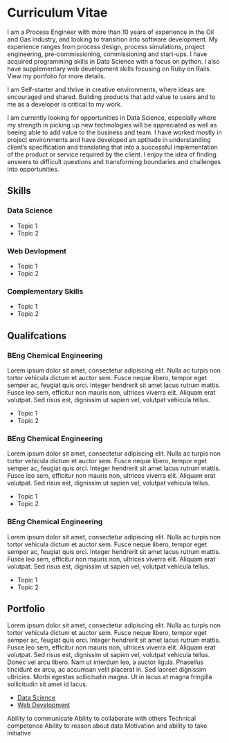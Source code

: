 # Curriculum Vitae

I am a Process Engineer with more than 10 years of experience in the Oil and Gas industry, and looking to transition into software development. My experience ranges from process design, process simulations, project engineering, pre-commissioning, commissioning and start-ups. I have acquired programming skills in Data Science with a focus on python. I also have supplementary web development skills focusing on Ruby on Rails. View my portfolio for more details.

I am Self-starter and thrive in creative environments, where ideas are encouraged and shared. Building products that add value to users and to me as a developer is critical to my work.

I am currently looking for opportunities in Data Science, especially where my strength in picking up new technologies will be appreciated as well as beeing able to add value to the business and team. I have worked mostly in project environments and have developed an aptitude in understanding client’s specification and translating that into a successful implementation of the product or service required by the client. I enjoy the idea of finding answers to difficult questions and transforming boundaries and challenges into opportunities.

## Skills
### Data Science
* Topic 1
* Topic 2

### Web Devlopment
* Topic 1
* Topic 2

### Complementary Skills
* Topic 1
* Topic 2

## Qualifcations
### BEng Chemical Engineering
Lorem ipsum dolor sit amet, consectetur adipiscing elit. Nulla ac turpis non tortor vehicula dictum et auctor sem. Fusce neque libero, tempor eget semper ac, feugiat quis orci. Integer hendrerit sit amet lacus rutrum mattis. Fusce leo sem, efficitur non mauris non, ultrices viverra elit. Aliquam erat volutpat. Sed risus est, dignissim ut sapien vel, volutpat vehicula tellus. 

* Topic 1
* Topic 2

### BEng Chemical Engineering
Lorem ipsum dolor sit amet, consectetur adipiscing elit. Nulla ac turpis non tortor vehicula dictum et auctor sem. Fusce neque libero, tempor eget semper ac, feugiat quis orci. Integer hendrerit sit amet lacus rutrum mattis. Fusce leo sem, efficitur non mauris non, ultrices viverra elit. Aliquam erat volutpat. Sed risus est, dignissim ut sapien vel, volutpat vehicula tellus. 

* Topic 1
* Topic 2

### BEng Chemical Engineering
Lorem ipsum dolor sit amet, consectetur adipiscing elit. Nulla ac turpis non tortor vehicula dictum et auctor sem. Fusce neque libero, tempor eget semper ac, feugiat quis orci. Integer hendrerit sit amet lacus rutrum mattis. Fusce leo sem, efficitur non mauris non, ultrices viverra elit. Aliquam erat volutpat. Sed risus est, dignissim ut sapien vel, volutpat vehicula tellus. 

* Topic 1
* Topic 2

## Portfolio
Lorem ipsum dolor sit amet, consectetur adipiscing elit. Nulla ac turpis non tortor vehicula dictum et auctor sem. Fusce neque libero, tempor eget semper ac, feugiat quis orci. Integer hendrerit sit amet lacus rutrum mattis. Fusce leo sem, efficitur non mauris non, ultrices viverra elit. Aliquam erat volutpat. Sed risus est, dignissim ut sapien vel, volutpat vehicula tellus. Donec vel arcu libero. Nam ut interdum leo, a auctor ligula. Phasellus tincidunt ex arcu, ac accumsan velit placerat in. Sed laoreet dignissim ultricies. Morbi egestas sollicitudin magna. Ut in lacus at magna fringilla sollicitudin sit amet id lacus.
* [Data Science](https://github.com/JasonMDev/portfolio-datascience)
* [Web Development](https://github.com/JasonMDev/portfolio-web-development)


Ability to communicate
Ability to collaborate with others
Technical competence
Ability to reason about data
Motivation and ability to take initiative
